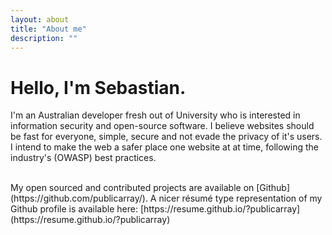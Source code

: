 ```yaml
---
layout: about
title: "About me"
description: ""
---
```


<!-- <img src="{% asset_path 'about.jpg' %}" alt="About Nielsen Ramon header image" /> -->
# Hello, I'm Sebastian.
I'm an Australian developer fresh out of University who is interested in information security and open-source software. I believe websites should be fast for everyone, simple, secure and not evade the privacy of it's users. I intend to make the web a safer place one website at at time, following the industry's (OWASP) best practices.

<br>
My open sourced and contributed projects are available on [Github](https://github.com/publicarray/). A nicer résumé type representation of my Github profile is available here: [https://resume.github.io/?publicarray](https://resume.github.io/?publicarray)
<!-- https://api.github.com/users/publicarray/repos -->
